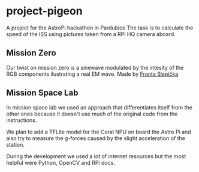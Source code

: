 # project-pigeon
A project for the AstroPi hackathon in Pardubice
The task is to calculate the speed of the ISS using pictures taken from a RPi HQ camera aboard.

## Mission Zero
Our twist on mission zero is a sinewave modulated by the intesity of the RGB components ilustrating a real EM wave.
Made by [Franta Slepička](https://github.com/FrteenCZ)

## Mission Space Lab
In mission space lab we used an approach that differentiates itself from the other ones because it doesn't use much of the original code from the instructions.

We plan to add a TFLite model for the Coral NPU on board the Astro Pi and also try to measure the g-forces caused by the slight acceleration of the station.

During the development we used a lot of internet resources but the most helpful were Python, OpenCV and RPi docs.
